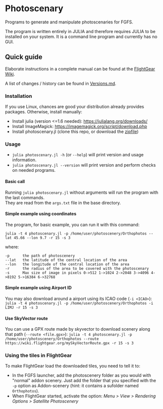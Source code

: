 # Photoscenary
Programs to generate and manipulate photoscenaries for FGFS.

The program is written entirely in JULIA and therefore requires JULIA to be installed on your system.
It is a command line program and currently has no GUI.

## Quick guide
Elaborate instructions in a complete manual can be found at the [FlightGear Wiki](https://wiki.flightgear.org/Julia_photoscenery_generator).

A list of changes / history can be found in [Versions.md](Versions.md).

### Installation
If you use Linux, chances are good your distribution already provides packages.
Otherwise, install manually:

- Install julia (version <=1.6 needed): https://julialang.org/downloads/
- Install ImageMagick: https://imagemagick.org/script/download.php
- Install photoscenary.jl (clone this repo, or download the [zipfile](https://github.com/abassign/Photoscenary/archive/refs/heads/main.zip))

### Usage
- `julia photoscenary.jl -h` (or `--help`) will print version and usage information.
- `julia photoscenary.jl --version` will print version and perform checks on needed programs.

#### Basic call
Running `julia photoscenary.jl` without arguments will run the program with the last commands.  
They are read from the `args.txt` file in the base directory.

#### Simple example using coordinates
The program, for basic example, you can run it with this command:

`julia -t 4 photoscenary.jl -p /home/user/photoscenery/Orthophotos --lat 45.66 --lon 9.7 -r 15 -s 3`

where:
```
-p      the path of photoscenery
--lat   the latitude of the central location of the area
--lon   the longitude of the central location of the area
-r      the radius of the area to be covered with the photoscenary
-s      Max size of image in pixels 0->512 1->1024 2->2048 3->4096 4->8192 5->16384 6->32768
```

#### Simple example using Airport ID
You may also download around a airport using its ICAO code (`-i <ICAO>`):
`julia -t 4 photoscenary.jl -p /home/user/photoscenery/Orthophotos -i LIMJ -r 15 -s 3`

#### Use SkyVector route
You can use a GPX route made by skyvector to download scenery along that path (`--route <file.gpx>`):
`julia -t 4 photoscenary.jl -p /home/user/photoscenery/Orthophotos --route https://wiki.flightgear.org/mySkyVectorRoute.gpx -r 15 -s 3`

### Using the tiles in FlightGear
To make FlightGear load the downloaded tiles, you need to tell it to:
- In the FGFS launcher, add the photoscenery folder as you would with "normal" addon scenery.
  Just add the folder that you specified with the `-p` option as Addon-scenery (hint: it contains a sufolder named `Orthophotos`).
- When FlightGear started, activate the option: _Menu > View > Rendering Options > Satellite Photoscenery_
